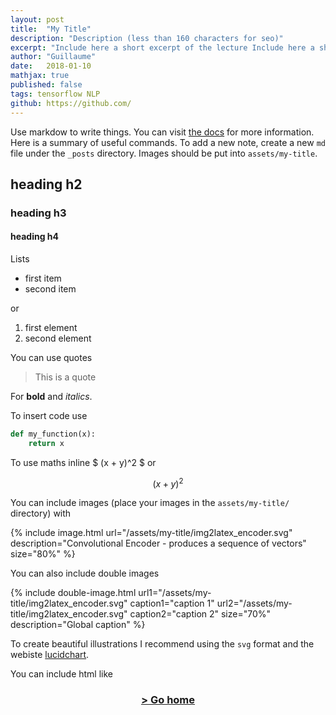 ```yaml
---
layout: post
title:  "My Title"
description: "Description (less than 160 characters for seo)"
excerpt: "Include here a short excerpt of the lecture Include here a short excerpt of the lecture"
author: "Guillaume"
date:   2018-01-10
mathjax: true
published: false
tags: tensorflow NLP
github: https://github.com/
---
```


<!-- comment -->

Use markdow to write things. You can visit [the docs](https://github.com/jekyll/minima) for more information. Here is a summary of useful commands. To add a new note, create a new `md` file under the `_posts` directory. Images should be put into `assets/my-title`.

## heading h2
### heading h3
#### heading h4

Lists
- first item
- second item

or

1. first element
10. second element


You can use quotes

> This is a quote


For __bold__ and *italics*.


To insert code use

```python
def my_function(x):
    return x

```


To use maths inline $ (x + y)^2 $ or

$$ (x + y)^2 $$


You can include images (place your images in the `assets/my-title/` directory) with

{% include image.html url="/assets/my-title/img2latex_encoder.svg" description="Convolutional Encoder - produces a sequence of vectors" size="80%" %}


You can also include double images


{% include double-image.html
    url1="/assets/my-title/img2latex_encoder.svg" caption1="caption 1"
    url2="/assets/my-title/img2latex_encoder.svg" caption2="caption 2"
    size="70%"
    description="Global caption" %}



To create beautiful illustrations I recommend using the `svg` format and the webiste [lucidchart](https://www.lucidchart.com).


You can include html like

<div align="center"><a href="http://cs231n.github.io"><h3>> Go home</h3></a></div>
